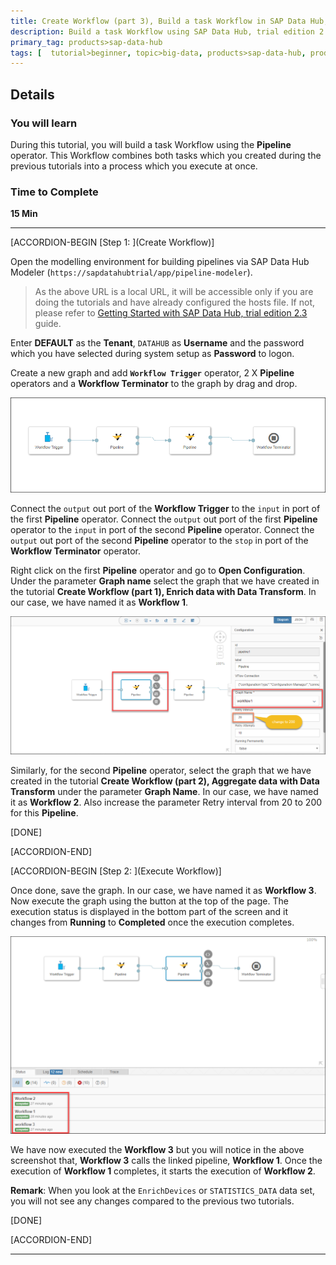 ```yaml
---
title: Create Workflow (part 3), Build a task Workflow in SAP Data Hub, trial edition 2.3
description: Build a task Workflow using SAP Data Hub, trial edition 2.3.
primary_tag: products>sap-data-hub
tags: [  tutorial>beginner, topic>big-data, products>sap-data-hub, products>sap-vora  ]
---
```


## Details
### You will learn  
During this tutorial, you will build a task Workflow using the **Pipeline** operator. This Workflow combines both tasks which you created during the previous tutorials into a process which you execute at once.

### Time to Complete
**15 Min**

---

[ACCORDION-BEGIN [Step 1: ](Create Workflow)]

Open the modelling environment for building pipelines via SAP Data Hub Modeler (`https://sapdatahubtrial/app/pipeline-modeler`).

>As the above URL is a local URL, it will be accessible only if you are doing the tutorials and have already configured the hosts file. If not, please refer to [Getting Started with SAP Data Hub, trial edition 2.3](https://caldocs.hana.ondemand.com/caldocs/help/Getting_Started_Data_Hub_23.pdf) guide.

Enter **DEFAULT** as the **Tenant**, `DATAHUB` as **Username** and the password which you have selected during system setup as **Password** to logon.

Create a new graph and add **`Workflow Trigger`** operator, 2 X **Pipeline** operators and a **Workflow Terminator** to the graph by drag and drop.

![picture_01](./datahub-trial-v2-workflow-part03_01.png)

Connect the `output` out port of the **Workflow Trigger** to the `input` in port of the first **Pipeline** operator. Connect the `output` out port of the first **Pipeline** operator to the `input` in port of the second **Pipeline** operator. Connect the `output` out port of the second **Pipeline** operator to the `stop` in port of the **Workflow Terminator** operator.

Right click on the first **Pipeline** operator and go to **Open Configuration**. Under the parameter **Graph name** select the graph that we have created in the tutorial **Create Workflow (part 1), Enrich data with Data Transform**. In our case, we have named it as **Workflow 1**.

![picture_03](./datahub-trial-v2-workflow-part03_03.png)

Similarly, for the second **Pipeline** operator, select the graph that we have created in the tutorial **Create Workflow (part 2), Aggregate data with Data Transform** under the parameter **Graph Name**. In our case, we have named it as **Workflow 2**. Also increase the parameter Retry interval from 20 to 200 for this **Pipeline**.

[DONE]

[ACCORDION-END]

[ACCORDION-BEGIN [Step 2: ](Execute Workflow)]

Once done, save the graph. In our case, we have named it as **Workflow 3**. Now execute the graph using the button at the top of the page. The execution status is displayed in the bottom part of the screen and it changes from **Running** to **Completed** once the execution completes.

![picture_02](./datahub-trial-v2-workflow-part03_02.png)

We have now executed the **Workflow 3** but you will notice in the above screenshot that, **Workflow 3** calls the linked pipeline, **Workflow 1**. Once the execution of **Workflow 1** completes, it starts the execution of **Workflow 2**.

**Remark**: When you look at the `EnrichDevices` or `STATISTICS_DATA` data set, you will not see any changes compared to the previous two tutorials.

[DONE]

[ACCORDION-END]

---

